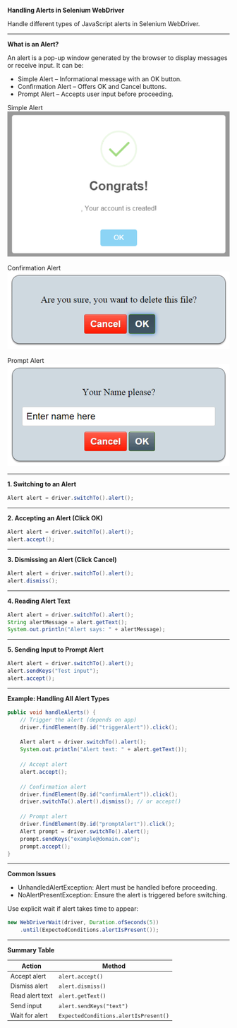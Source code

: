**Handling Alerts in Selenium WebDriver**

Handle different types of JavaScript alerts in Selenium WebDriver.

---

**What is an Alert?**

An alert is a pop-up window generated by the browser to display messages or receive input. It can be:
- Simple Alert – Informational message with an OK button.
- Confirmation Alert – Offers OK and Cancel buttons.
- Prompt Alert – Accepts user input before proceeding.

Simple Alert  
![simple_alert](images/simple_alert.png)

Confirmation Alert  
![confirmation_alert](images/confirmation_alert.png)

Prompt Alert  
![promt_alert](images/promt_alert.png)

---

**1. Switching to an Alert**
```java
Alert alert = driver.switchTo().alert();
```

---

**2. Accepting an Alert (Click OK)**
```java
Alert alert = driver.switchTo().alert();
alert.accept();
```

---

**3. Dismissing an Alert (Click Cancel)**
```java
Alert alert = driver.switchTo().alert();
alert.dismiss();
```

---

**4. Reading Alert Text**
```java
Alert alert = driver.switchTo().alert();
String alertMessage = alert.getText();
System.out.println("Alert says: " + alertMessage);
```

---

**5. Sending Input to Prompt Alert**
```java
Alert alert = driver.switchTo().alert();
alert.sendKeys("Test input");
alert.accept();
```

---

**Example: Handling All Alert Types**
```java
public void handleAlerts() {
    // Trigger the alert (depends on app)
    driver.findElement(By.id("triggerAlert")).click();

    Alert alert = driver.switchTo().alert();
    System.out.println("Alert text: " + alert.getText());

    // Accept alert
    alert.accept();

    // Confirmation alert
    driver.findElement(By.id("confirmAlert")).click();
    driver.switchTo().alert().dismiss(); // or accept()

    // Prompt alert
    driver.findElement(By.id("promptAlert")).click();
    Alert prompt = driver.switchTo().alert();
    prompt.sendKeys("example@domain.com");
    prompt.accept();
}
```

---

**Common Issues**

- UnhandledAlertException: Alert must be handled before proceeding.
- NoAlertPresentException: Ensure the alert is triggered before switching.

Use explicit wait if alert takes time to appear:
```java
new WebDriverWait(driver, Duration.ofSeconds(5))
    .until(ExpectedConditions.alertIsPresent());
```

---

**Summary Table**

| Action           | Method                              |
|------------------|--------------------------------------|
| Accept alert     | `alert.accept()`                    |
| Dismiss alert    | `alert.dismiss()`                   |
| Read alert text  | `alert.getText()`                   |
| Send input       | `alert.sendKeys("text")`           |
| Wait for alert   | `ExpectedConditions.alertIsPresent()` |

